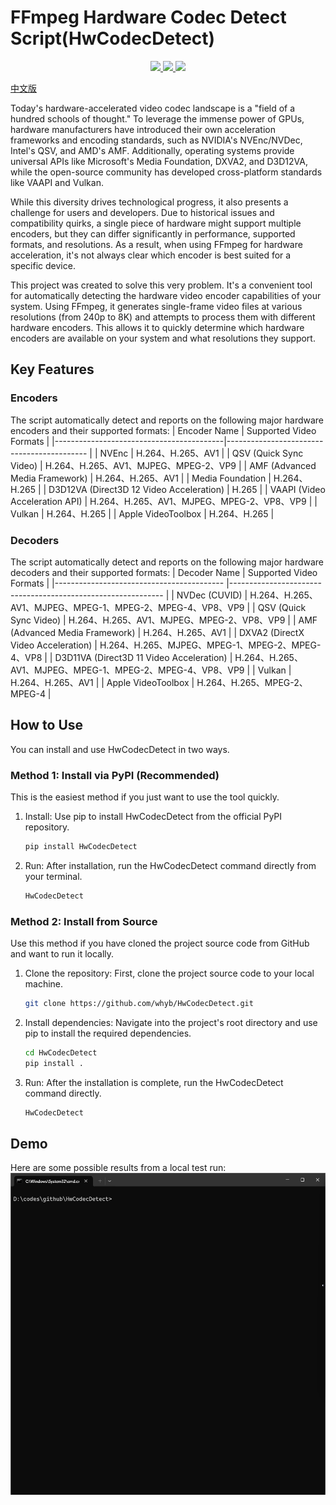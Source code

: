 # FFmpeg Hardware Codec Detect Script(HwCodecDetect)
<p align="center">
    <a href="https://github.com/whyb/HwCodecDetect/actions/workflows/run-test.yml">
        <img src="https://github.com/whyb/HwCodecDetect/actions/workflows/run-test.yml/badge.svg" />
    </a>
    <a href="https://pypi.org/project/hwcodecdetect">
        <img src="https://badgen.net/pypi/v/hwcodecdetect?color=yellow" />
    </a>
    <a href="https://pypi.org/project/hwcodecdetect">
        <img src="https://static.pepy.tech/badge/hwcodecdetect" />
    </a>
</p>

[中文版](https://github.com/whyb/HwCodecDetect/blob/main/README.zh.md)

Today's hardware-accelerated video codec landscape is a "field of a hundred schools of thought." To leverage the immense power of GPUs, hardware manufacturers have introduced their own acceleration frameworks and encoding standards, such as NVIDIA's NVEnc/NVDec, Intel's QSV, and AMD's AMF. Additionally, operating systems provide universal APIs like Microsoft's Media Foundation, DXVA2, and D3D12VA, while the open-source community has developed cross-platform standards like VAAPI and Vulkan.

While this diversity drives technological progress, it also presents a challenge for users and developers. Due to historical issues and compatibility quirks, a single piece of hardware might support multiple encoders, but they can differ significantly in performance, supported formats, and resolutions. As a result, when using FFmpeg for hardware acceleration, it's not always clear which encoder is best suited for a specific device.

This project was created to solve this very problem. It's a convenient tool for automatically detecting the hardware video encoder capabilities of your system. Using FFmpeg, it generates single-frame video files at various resolutions (from 240p to 8K) and attempts to process them with different hardware encoders. This allows it to quickly determine which hardware encoders are available on your system and what resolutions they support.

## Key Features
### Encoders
The script automatically detect and reports on the following major hardware encoders and their supported formats:
| Encoder Name                   	       | Supported Video Formats                   |
|------------------------------------------|------------------------------------------- |
| NVEnc                          	       | H.264、H.265、AV1                          |
| QSV (Quick Sync Video)         	       | H.264、H.265、AV1、MJPEG、MPEG-2、VP9       |
| AMF (Advanced Media Framework)           | H.264、H.265、AV1                          |
| Media Foundation               	       | H.264、H.265                               |
| D3D12VA (Direct3D 12 Video Acceleration) | H.265                                      |
| VAAPI (Video Acceleration API) 	       | H.264、H.265、AV1、MJPEG、MPEG-2、VP8、VP9  |
| Vulkan                         	       | H.264、H.265                               |
| Apple VideoToolbox               	       | H.264、H.265                               |

### Decoders
The script automatically detect and reports on the following major hardware decoders and their supported formats:
| Decoder Name                              | Supported Video Formats                                      |
|------------------------------------------	|------------------------------------------------------------- |
| NVDec (CUVID)                  	        | H.264、H.265、AV1、MJPEG、MPEG-1、MPEG-2、MPEG-4、VP8、VP9    |
| QSV (Quick Sync Video)         	        | H.264、H.265、AV1、MJPEG、MPEG-2、VP8、VP9                    |
| AMF (Advanced Media Framework)            | H.264、H.265、AV1                                            |
| DXVA2 (DirectX Video Acceleration)        | H.264、H.265、MJPEG、MPEG-1、MPEG-2、MPEG-4、VP8              |
| D3D11VA (Direct3D 11 Video Acceleration) 	| H.264、H.265、AV1、MJPEG、MPEG-1、MPEG-2、MPEG-4、VP8、VP9    |
| Vulkan                                  	| H.264、H.265、AV1                                            |
| Apple VideoToolbox                    	| H.264、H.265、MPEG-2、MPEG-4                                 |


## How to Use
You can install and use HwCodecDetect in two ways.
### Method 1: Install via PyPI (Recommended)
This is the easiest method if you just want to use the tool quickly.

1. Install: Use pip to install HwCodecDetect from the official PyPI repository.
    ```bash
    pip install HwCodecDetect
    ```

2. Run: After installation, run the HwCodecDetect command directly from your terminal.
    ```bash
    HwCodecDetect
    ```

### Method 2: Install from Source
Use this method if you have cloned the project source code from GitHub and want to run it locally.

1. Clone the repository: First, clone the project source code to your local machine.
    ```bash
    git clone https://github.com/whyb/HwCodecDetect.git
    ```

2. Install dependencies: Navigate into the project's root directory and use pip to install the required dependencies.
    ```bash
    cd HwCodecDetect
    pip install .
    ```

3. Run: After the installation is complete, run the HwCodecDetect command directly.
    ```bash
    HwCodecDetect
    ```

## Demo
Here are some possible results from a local test run:
![test result](https://raw.githubusercontent.com/whyb/HwCodecDetect/main/imgs/run_tests.png)